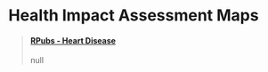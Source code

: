 # Health Impact Assessment Maps

<blockquote class="embedly-card"><h4><a href="https://rpubs.com/vatsouth/473428">RPubs - Heart Disease</a></h4><p>null</p></blockquote>
<script async src="//cdn.embedly.com/widgets/platform.js" charset="UTF-8"></script>
      
